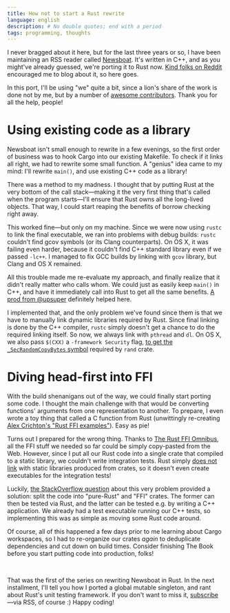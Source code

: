 ```yaml
---
title: How not to start a Rust rewrite
language: english
description: # No double quotes; end with a period
tags: programming, thoughts
---
```


I never bragged about it here, but for the last three years or so, I have been
maintaining an RSS reader called [Newsboat][website]. It's written in C++, and
as you might've already guessed, we're porting it to Rust now. [Kind folks on
Reddit][reddit-comment] encouraged me to blog about it, so here goes.

In this port, I'll be using "we" quite a bit, since a lion's share of the work
is done not by me, but by a number of [awesome contributors][contributors].
Thank you for all the help, people!

# Using existing code as a library

Newsboat isn't small enough to rewrite in a few evenings, so the first order of
business was to hook Cargo into our existing Makefile. To check if it links all
right, we had to rewrite some small function. A "genius" idea came to my mind:
I'll rewrite `main()`, and use existing C++ code as a library!

There was a method to my madness. I thought that by putting Rust at the very
bottom of the call stack—making it the very first thing that's called when the
program starts—I'll ensure that Rust owns all the long-lived objects. That way,
I could start reaping the benefits of borrow checking right away.

This worked fine—but only on my machine. Since we were now using `rustc` to link
the final executable, we ran into problems with debug builds: `rustc` couldn't
find gcov symbols (or its Clang counterparts). On OS X, it was failing even
harder, because it couldn't find C++ standard library even if we passed `-lc++`.
I managed to fix GCC builds by linking with `gcov` library, but Clang and OS X
remained.

All this trouble made me re-evaluate my approach, and finally realize that it
didn't really matter who calls whom. We could just as easily keep `main()` in
C++, and have it immediately call into Rust to get all the same benefits. [A
prod from \@upsuper][upsuper-prod] definitely helped here.

I implemented that, and the only problem we've found since them is that we have
to manually link dynamic libraries required by Rust. Since final linking is done
by the C++ compiler, `rustc` simply doesn't get a chance to do the required
linking itself. So now, we always link with `pthread` and `dl`. On OS X, we also
pass `$(CXX)` a `-framework Security` flag, [to get the `_SecRandomCopyBytes`
symbol][sec-random-copy-bytes] required by `rand` crate.

# Diving head-first into FFI

With the build shenanigans out of the way, we could finally start porting some
code. I thought the main challenge with that would be converting functions'
arguments from one representation to another. To prepare, I even wrote a toy
thing that called a C function from Rust (unwittingly re-creating [Alex
Crichton's "Rust FFI examples"][rust-ffi-examples]). Easy as pie!

Turns out I prepared for the wrong thing. Thanks to [The Rust FFI
Omnibus][the-rust-ffi-omnibus], all the FFI stuff we needed so far could be
simply copy-pasted from the Web. However, since I put all our Rust code into
a single crate that compiled to a static library, we couldn't write integration
tests. Rust simply [does not link][rust-linkage] with static libraries produced
from crates, so it doesn't even create executables for the integration tests!

Luckily, [the StackOverflow question][ut-in-staticlib] about this very problem
provided a solution: split the code into "pure-Rust" and "FFI" crates. The
former can then be tested via Rust, and the latter can be tested e.g. by writing
a C++ application. We already had a test executable running our C++ tests, so
implementing this was as simple as moving some Rust code around.

Of course, all of this happened a few days prior to me learning about Cargo
workspaces, so I had to re-organize our crates *again* to deduplicate
dependencies and cut down on build times. Consider finishing The Book before you
start putting code into production, folks!

&nbsp;

That was the first of the series on rewriting Newsboat in Rust. In the next
installment, I'll tell you how I ported a global mutable singleton, and rant
about Rust's unit testing framework. If you don't want to miss it,
[subscribe](/subscribe.html)—via RSS, of course :) Happy coding!

[website]: https://newsboat.org/ "Newsboat, an RSS reader"

[reddit-comment]:
    https://www.reddit.com/r/rust/comments/9j2702/newsboat_is_rewriting_from_c_to_rust/e6o8xo2/
    "newsboat is rewriting from C++ to rust: /r/rust"

[contributors]:
    https://github.com/newsboat/newsboat/graphs/contributors
    "Contributors to newsboat/newsboat — GitHub"

[upsuper-prod]:
    https://github.com/newsboat/newsboat/issues/287#issuecomment-424740754
    "Profiling builds fail on Linux when linking via rustc · Issue #287 · newsboat/newsboat"

[sec-random-copy-bytes]:
    https://travis-ci.org/newsboat/newsboat/jobs/450786799#L2491
    "Undefined symbols for architecture x86_64: \_SecRandomCopyBytes — Job #654.11 - newsboat/newsboat - Travis CI"

[rust-ffi-examples]:
    https://github.com/alexcrichton/rust-ffi-examples
    "alexcrichton/rust-ffi-examples: FFI examples written in Rust — GitHub"

[the-rust-ffi-omnibus]:
    http://jakegoulding.com/rust-ffi-omnibus/
    "The Rust FFI Omnibus"

[rust-linkage]:
    https://doc.rust-lang.org/reference/linkage.html
    "Linkage — The Rust Reference"

[ut-in-staticlib]:
    https://stackoverflow.com/questions/41241585/how-to-link-against-rust-crate-from-integration-tests-in-tests-folder-when-bui
    "How to link against Rust crate from integration tests in 'tests' folder
    when building static library? — StackOverflow"
